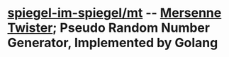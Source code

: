 # [spiegel-im-spiegel/mt] -- [Mersenne Twister]; Pseudo Random Number Generator, Implemented by Golang


[spiegel-im-spiegel/mt]: https://github.com/spiegel-im-spiegel/mt "spiegel-im-spiegel/mt: Mersenne Twister; Pseudo Random Number Generator, Implemented by Golang"
[Mersenne Twister]: http://www.math.sci.hiroshima-u.ac.jp/~m-mat/MT/emt.html "Mersenne Twister: A random number generator (since 1997/10)"
